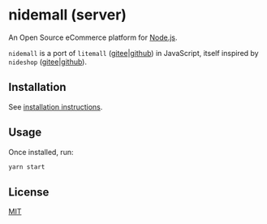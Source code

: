 # nidemall (server)

An Open Source eCommerce platform for [Node.js](https://nodejs.org/).

`nidemall` is a port of `litemall` ([gitee](https://gitee.com/linlinjava/litemall)|[github](https://github.com/linlinjava/litemall)) in JavaScript, itself inspired by `nideshop` ([gitee](https://gitee.com/linlinjava/litemall)|[github](https://github.com/linlinjava/litemall)).

## Installation

See [installation instructions](./INSTALL.md).

## Usage

Once installed, run:

```bash
yarn start
```

## License

[MIT](./LICENSE)